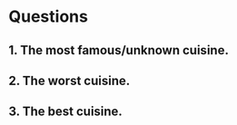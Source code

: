 # Questions

## 1. The most famous/unknown cuisine.

## 2. The worst cuisine.

## 3. The best cuisine.
